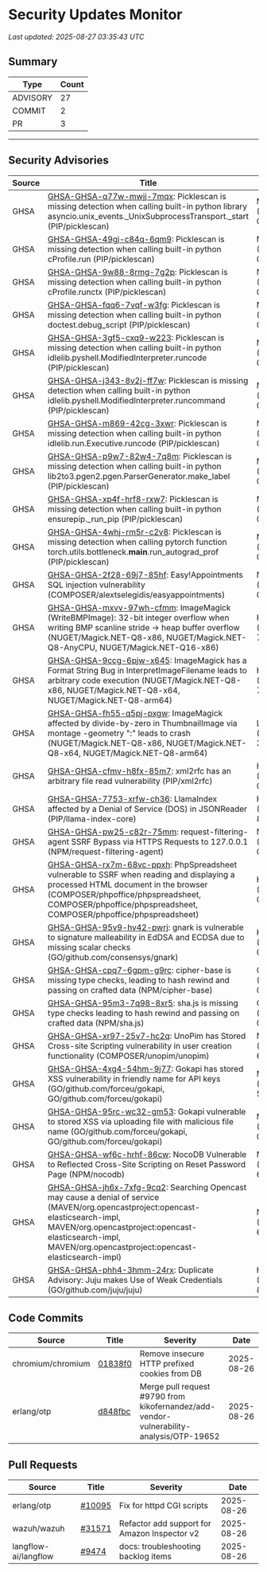 # Security Updates Monitor

*Last updated: 2025-08-27 03:35:43 UTC*

## Summary
| Type | Count |
|------|-------|
| ADVISORY | 27 |
| COMMIT | 2 |
| PR | 3 |

---

## Security Advisories

| Source | Title | Severity | Date |
|--------|-------|----------|------|
| GHSA | [GHSA-GHSA-q77w-mwjj-7mqx](https://github.com/advisories/GHSA-q77w-mwjj-7mqx): Picklescan is missing detection when calling built-in python library asyncio.unix_events._UnixSubprocessTransport._start (PIP/picklescan) | MODERATE (CVSS: 0.0) | 2025-08-26 |
| GHSA | [GHSA-GHSA-49gj-c84q-6qm9](https://github.com/advisories/GHSA-49gj-c84q-6qm9): Picklescan is missing detection when calling built-in python cProfile.run (PIP/picklescan) | MODERATE (CVSS: 0.0) | 2025-08-26 |
| GHSA | [GHSA-GHSA-9w88-8rmg-7g2p](https://github.com/advisories/GHSA-9w88-8rmg-7g2p): Picklescan is missing detection when calling built-in python cProfile.runctx (PIP/picklescan) | MODERATE (CVSS: 0.0) | 2025-08-26 |
| GHSA | [GHSA-GHSA-fqq6-7vqf-w3fg](https://github.com/advisories/GHSA-fqq6-7vqf-w3fg): Picklescan is missing detection when calling built-in python doctest.debug_script (PIP/picklescan) | MODERATE (CVSS: 0.0) | 2025-08-26 |
| GHSA | [GHSA-GHSA-3gf5-cxq9-w223](https://github.com/advisories/GHSA-3gf5-cxq9-w223): Picklescan is missing detection when calling built-in python idlelib.pyshell.ModifiedInterpreter.runcode (PIP/picklescan) | MODERATE (CVSS: 0.0) | 2025-08-26 |
| GHSA | [GHSA-GHSA-j343-8v2j-ff7w](https://github.com/advisories/GHSA-j343-8v2j-ff7w): Picklescan is missing detection when calling built-in python idlelib.pyshell.ModifiedInterpreter.runcommand (PIP/picklescan) | MODERATE (CVSS: 0.0) | 2025-08-26 |
| GHSA | [GHSA-GHSA-m869-42cg-3xwr](https://github.com/advisories/GHSA-m869-42cg-3xwr): Picklescan is missing detection when calling built-in python idlelib.run.Executive.runcode (PIP/picklescan) | MODERATE (CVSS: 0.0) | 2025-08-26 |
| GHSA | [GHSA-GHSA-p9w7-82w4-7q8m](https://github.com/advisories/GHSA-p9w7-82w4-7q8m): Picklescan is missing detection when calling built-in python lib2to3.pgen2.pgen.ParserGenerator.make_label (PIP/picklescan) | MODERATE (CVSS: 0.0) | 2025-08-26 |
| GHSA | [GHSA-GHSA-xp4f-hrf8-rxw7](https://github.com/advisories/GHSA-xp4f-hrf8-rxw7): Picklescan is missing detection when calling built-in python ensurepip._run_pip (PIP/picklescan) | MODERATE (CVSS: 0.0) | 2025-08-26 |
| GHSA | [GHSA-GHSA-4whj-rm5r-c2v8](https://github.com/advisories/GHSA-4whj-rm5r-c2v8): Picklescan is missing detection when calling pytorch function torch.utils.bottleneck.__main__.run_autograd_prof (PIP/picklescan) | MODERATE (CVSS: 0.0) | 2025-08-26 |
| GHSA | [GHSA-GHSA-2f28-69j7-85hf](https://github.com/advisories/GHSA-2f28-69j7-85hf): Easy!Appointments SQL injection vulnerability (COMPOSER/alextselegidis/easyappointments) | MODERATE (CVSS: 0.0) | 2025-08-26 |
| GHSA | [GHSA-GHSA-mxvv-97wh-cfmm](https://github.com/advisories/GHSA-mxvv-97wh-cfmm): ImageMagick (WriteBMPImage): 32-bit integer overflow when writing BMP scanline stride → heap buffer overflow (NUGET/Magick.NET-Q8-x86, NUGET/Magick.NET-Q8-AnyCPU, NUGET/Magick.NET-Q16-x86) | HIGH (CVSS: 7.5) | 2025-08-26 |
| GHSA | [GHSA-GHSA-9ccg-6pjw-x645](https://github.com/advisories/GHSA-9ccg-6pjw-x645): ImageMagick has a Format String Bug in InterpretImageFilename leads to arbitrary code execution (NUGET/Magick.NET-Q8-x86, NUGET/Magick.NET-Q8-x64, NUGET/Magick.NET-Q8-arm64) | HIGH (CVSS: 7.5) | 2025-08-26 |
| GHSA | [GHSA-GHSA-fh55-q5pj-pxgw](https://github.com/advisories/GHSA-fh55-q5pj-pxgw): ImageMagick affected by divide-by-zero in ThumbnailImage via montage -geometry ":" leads to crash (NUGET/Magick.NET-Q8-x86, NUGET/Magick.NET-Q8-x64, NUGET/Magick.NET-Q8-arm64) | LOW (CVSS: 3.7) | 2025-08-26 |
| GHSA | [GHSA-GHSA-cfmv-h8fx-85m7](https://github.com/advisories/GHSA-cfmv-h8fx-85m7): xml2rfc has an arbitrary file read vulnerability (PIP/xml2rfc) | HIGH (CVSS: 0.0) | 2025-08-26 |
| GHSA | [GHSA-GHSA-7753-xrfw-ch36](https://github.com/advisories/GHSA-7753-xrfw-ch36): LlamaIndex affected by a Denial of Service (DOS) in JSONReader (PIP/llama-index-core) | HIGH (CVSS: 8.6) | 2025-08-26 |
| GHSA | [GHSA-GHSA-pw25-c82r-75mm](https://github.com/advisories/GHSA-pw25-c82r-75mm): request-filtering-agent SSRF Bypass via HTTPS Requests to 127.0.0.1 (NPM/request-filtering-agent) | MODERATE (CVSS: 0.0) | 2025-08-25 |
| GHSA | [GHSA-GHSA-rx7m-68vc-ppxh](https://github.com/advisories/GHSA-rx7m-68vc-ppxh): PhpSpreadsheet vulnerable to SSRF when reading and displaying a processed HTML document in the browser (COMPOSER/phpoffice/phpspreadsheet, COMPOSER/phpoffice/phpspreadsheet, COMPOSER/phpoffice/phpspreadsheet) | HIGH (CVSS: 0.0) | 2025-08-25 |
| GHSA | [GHSA-GHSA-95v9-hv42-pwrj](https://github.com/advisories/GHSA-95v9-hv42-pwrj): gnark is vulnerable to signature malleability in EdDSA and ECDSA due to missing scalar checks (GO/github.com/consensys/gnark) | HIGH (CVSS: 0.0) | 2025-08-22 |
| GHSA | [GHSA-GHSA-cpq7-6gpm-g9rc](https://github.com/advisories/GHSA-cpq7-6gpm-g9rc): cipher-base is missing type checks, leading to hash rewind and passing on crafted data (NPM/cipher-base) | CRITICAL (CVSS: 0.0) | 2025-08-21 |
| GHSA | [GHSA-GHSA-95m3-7q98-8xr5](https://github.com/advisories/GHSA-95m3-7q98-8xr5): sha.js is missing type checks leading to hash rewind and passing on crafted data (NPM/sha.js) | CRITICAL (CVSS: 0.0) | 2025-08-21 |
| GHSA | [GHSA-GHSA-xr97-25v7-hc2q](https://github.com/advisories/GHSA-xr97-25v7-hc2q): UnoPim has Stored Cross-site Scripting vulnerability in user creation functionality (COMPOSER/unopim/unopim) | MODERATE (CVSS: 6.8) | 2025-08-21 |
| GHSA | [GHSA-GHSA-4xg4-54hm-9j77](https://github.com/advisories/GHSA-4xg4-54hm-9j77): Gokapi has stored XSS vulnerability in friendly name for API keys (GO/github.com/forceu/gokapi, GO/github.com/forceu/gokapi) | MODERATE (CVSS: 5.4) | 2025-06-03 |
| GHSA | [GHSA-GHSA-95rc-wc32-gm53](https://github.com/advisories/GHSA-95rc-wc32-gm53): Gokapi vulnerable to stored XSS via uploading file with malicious file name (GO/github.com/forceu/gokapi, GO/github.com/forceu/gokapi) | MODERATE (CVSS: 0.0) | 2025-06-03 |
| GHSA | [GHSA-GHSA-wf6c-hrhf-86cw](https://github.com/advisories/GHSA-wf6c-hrhf-86cw): NocoDB Vulnerable to Reflected Cross-Site Scripting on Reset Password Page (NPM/nocodb) | MODERATE (CVSS: 6.1) | 2025-03-06 |
| GHSA | [GHSA-GHSA-jh6x-7xfg-9cq2](https://github.com/advisories/GHSA-jh6x-7xfg-9cq2): Searching Opencast may cause a denial of service (MAVEN/org.opencastproject:opencast-elasticsearch-impl, MAVEN/org.opencastproject:opencast-elasticsearch-impl, MAVEN/org.opencastproject:opencast-elasticsearch-impl) | MODERATE (CVSS: 6.5) | 2024-11-20 |
| GHSA | [GHSA-GHSA-phh4-3hmm-24rx](https://github.com/advisories/GHSA-phh4-3hmm-24rx): Duplicate Advisory: Juju makes Use of Weak Credentials (GO/github.com/juju/juju) | HIGH (CVSS: 8.7) | 2024-10-02 |

## Code Commits

| Source | Title | Severity | Date |
|--------|-------|----------|------|
| chromium/chromium | [01838f0](https://github.com/chromium/chromium/commit/01838f0d7ef96de9d8b25579ab45de9c7af34aed) | Remove insecure HTTP prefixed cookies from DB | 2025-08-26 |
| erlang/otp | [d848fbc](https://github.com/erlang/otp/commit/d848fbc1dab75d5369284a6472baf0eea54c2c5d) | Merge pull request #9790 from kikofernandez/add-vendor-vulnerability-analysis/OTP-19652 | 2025-08-26 |

## Pull Requests

| Source | Title | Severity | Date |
|--------|-------|----------|------|
| erlang/otp | [#10095](https://github.com/erlang/otp/pull/10095) | Fix for httpd CGI scripts | 2025-08-26 |
| wazuh/wazuh | [#31571](https://github.com/wazuh/wazuh/pull/31571) | Refactor add support for Amazon Inspector v2 | 2025-08-26 |
| langflow-ai/langflow | [#9474](https://github.com/langflow-ai/langflow/pull/9474) | docs: troubleshooting backlog items | 2025-08-26 |

